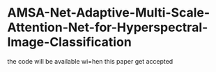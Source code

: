 # AMSA-Net-Adaptive-Multi-Scale-Attention-Net-for-Hyperspectral-Image-Classification

the code will be available wi=hen this paper get accepted
